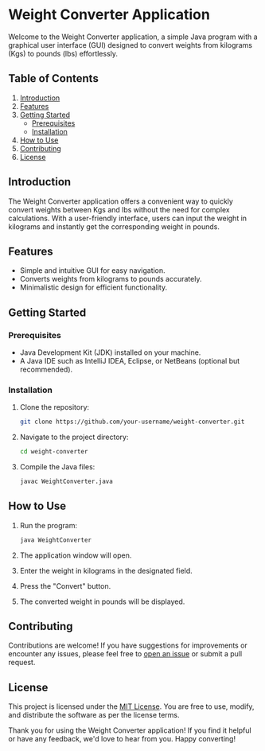 # Weight Converter Application

Welcome to the Weight Converter application, a simple Java program with a graphical user interface (GUI) designed to convert weights from kilograms (Kgs) to pounds (lbs) effortlessly.

## Table of Contents

1. [Introduction](#introduction)
2. [Features](#features)
3. [Getting Started](#getting-started)
   - [Prerequisites](#prerequisites)
   - [Installation](#installation)
4. [How to Use](#how-to-use)
5. [Contributing](#contributing)
6. [License](#license)

## Introduction

The Weight Converter application offers a convenient way to quickly convert weights between Kgs and lbs without the need for complex calculations. With a user-friendly interface, users can input the weight in kilograms and instantly get the corresponding weight in pounds.

## Features

- Simple and intuitive GUI for easy navigation.
- Converts weights from kilograms to pounds accurately.
- Minimalistic design for efficient functionality.

## Getting Started

### Prerequisites

- Java Development Kit (JDK) installed on your machine.
- A Java IDE such as IntelliJ IDEA, Eclipse, or NetBeans (optional but recommended).

### Installation

1. Clone the repository:

   ```bash
   git clone https://github.com/your-username/weight-converter.git
   ```

2. Navigate to the project directory:

   ```bash
   cd weight-converter
   ```

3. Compile the Java files:

   ```bash
   javac WeightConverter.java
   ```

## How to Use

1. Run the program:

   ```bash
   java WeightConverter
   ```

2. The application window will open.
3. Enter the weight in kilograms in the designated field.
4. Press the "Convert" button.
5. The converted weight in pounds will be displayed.

## Contributing

Contributions are welcome! If you have suggestions for improvements or encounter any issues, please feel free to [open an issue](https://github.com/your-username/weight-converter/issues) or submit a pull request.

## License

This project is licensed under the [MIT License](LICENSE). You are free to use, modify, and distribute the software as per the license terms.

Thank you for using the Weight Converter application! If you find it helpful or have any feedback, we'd love to hear from you. Happy converting!

